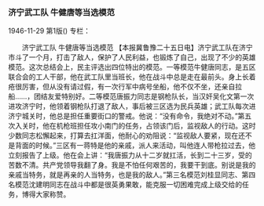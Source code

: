### 济宁武工队  牛健唐等当选模范

1946-11-29
第1版()
专栏：

　　济宁武工队
    牛健唐等当选模范
    【本报冀鲁豫二十五日电】济宁武工队在济宁市斗了一个月，打击了敌人，保护了人民利益，也锻炼了自己，出现了不少的英雄模范。这次总结会上，民主评选出四位特出的模范。一等模范牛健唐同志，是五区联合会的工人干部，他在武工队里当班长，他在战斗中总是走在最前头。身上长着疮很厉害，但从没有请过假，有一次行军中病号坐船，他不仅不坐，还亲自拉船……，团结友爱特别好。二等模范唐振力同志是钢枪队长，当汉奸吴化文第一次进攻济宁时，他领着钢枪队打退了敌人，事后被三区选为民兵英雄；武工队每次进济宁城关时，他总是担任重要街口的警戒。他说：“没有命令，我绝对不动。”第五次入关时，他在机枪班担任攻小南门的任务，占领该门后，监视敌人的行动。这时少数同志松懈起来，打算去扛洋面，他耐心的劝阻说：“监视敌人要紧，现在还不是背面的时候。”三区有一蒋特是他的亲戚，派人来活动，叫他连人带枪拉过去，他立刻报告了上级。他在会上讲：“我唐振力从十二岁就扛活，长到二十三岁，受的苦数不清。共产党领导我翻了身。我是不怕任何艰苦的，我要干到底。别说是我的亲戚当特务，就是再亲的人当特务，也是我的敌人。”第三名模范刘桂显同志、第四名模范沈建明同志在战斗中都是很英勇果敢，能克服一切困难完成上级交给的任务，博得大家称赞。
